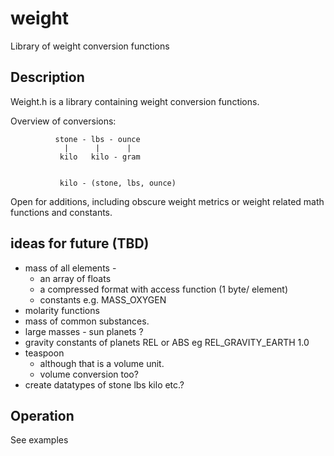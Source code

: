 # weight

Library of weight conversion functions

## Description

Weight.h is a library containing weight conversion functions.

Overview of conversions:

```
          stone - lbs - ounce
            |      |      |
           kilo   kilo - gram


           kilo - (stone, lbs, ounce)
```

Open for additions, including obscure weight metrics or 
weight related math functions and constants.

## ideas for future (TBD)
* mass of all elements - 
  - an array of floats 
  - a compressed format with access function (1 byte/ element)
  - constants e.g. MASS_OXYGEN
* molarity functions
* mass of common substances.
* large masses - sun planets ?
* gravity constants of planets REL or ABS eg REL_GRAVITY_EARTH 1.0
* teaspoon
  - although that is a volume unit.
  - volume conversion too?
* create datatypes of stone lbs kilo etc.?

## Operation

See examples
